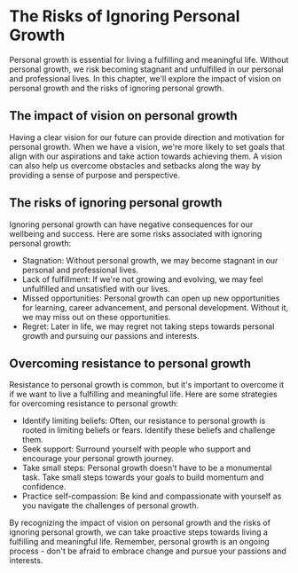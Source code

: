 The Risks of Ignoring Personal Growth
=========================================================================================

Personal growth is essential for living a fulfilling and meaningful life. Without personal growth, we risk becoming stagnant and unfulfilled in our personal and professional lives. In this chapter, we'll explore the impact of vision on personal growth and the risks of ignoring personal growth.

The impact of vision on personal growth
---------------------------------------

Having a clear vision for our future can provide direction and motivation for personal growth. When we have a vision, we're more likely to set goals that align with our aspirations and take action towards achieving them. A vision can also help us overcome obstacles and setbacks along the way by providing a sense of purpose and perspective.

The risks of ignoring personal growth
-------------------------------------

Ignoring personal growth can have negative consequences for our wellbeing and success. Here are some risks associated with ignoring personal growth:

* Stagnation: Without personal growth, we may become stagnant in our personal and professional lives.
* Lack of fulfillment: If we're not growing and evolving, we may feel unfulfilled and unsatisfied with our lives.
* Missed opportunities: Personal growth can open up new opportunities for learning, career advancement, and personal development. Without it, we may miss out on these opportunities.
* Regret: Later in life, we may regret not taking steps towards personal growth and pursuing our passions and interests.

Overcoming resistance to personal growth
----------------------------------------

Resistance to personal growth is common, but it's important to overcome it if we want to live a fulfilling and meaningful life. Here are some strategies for overcoming resistance to personal growth:

* Identify limiting beliefs: Often, our resistance to personal growth is rooted in limiting beliefs or fears. Identify these beliefs and challenge them.
* Seek support: Surround yourself with people who support and encourage your personal growth journey.
* Take small steps: Personal growth doesn't have to be a monumental task. Take small steps towards your goals to build momentum and confidence.
* Practice self-compassion: Be kind and compassionate with yourself as you navigate the challenges of personal growth.

By recognizing the impact of vision on personal growth and the risks of ignoring personal growth, we can take proactive steps towards living a fulfilling and meaningful life. Remember, personal growth is an ongoing process - don't be afraid to embrace change and pursue your passions and interests.
